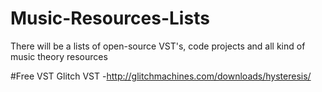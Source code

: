 # Music-Resources-Lists
There will be a lists of open-source VST's, code projects and all kind of music theory resources

#Free VST
Glitch VST -http://glitchmachines.com/downloads/hysteresis/
